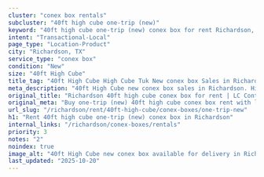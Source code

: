 ```yaml
---
cluster: "conex box rentals"
subcluster: "40ft high cube one-trip (new)"
keyword: "40ft high cube one-trip (new) conex box for rent Richardson, TX"
intent: "Transactional-Local"
page_type: "Location-Product"
city: "Richardson, TX"
service_type: "conex box"
condition: "New"
size: "40ft High Cube"
title_tag: "40ft High Cube High Cube Tuk New conex box Sales in Richardson | LC Container"
meta_description: "40ft High Cube new conex box sales in Richardson. High cube containers with extra height. Fast delivery, competitive pricing. Serving conex boxes area. Quote ID: TQB. Call (214) 524-4168 for your free quote today."
original_title: "Richardson 40ft high cube conex box for rent | LC Container"
original_meta: "Buy one-trip (new) 40ft high cube conex box rent with local delivery in Richardson, TX. LC Container — local Since 2003. Request a fast quote today."
url_slug: "/richardson/rent/40ft-high-cube/conex-boxes/one-trip-new"
h1: "Rent 40ft high cube one-trip (new) conex box in Richardson"
internal_links: "/richardson/conex-boxes/rentals"
priority: 3
notes: "2"
noindex: true
image_alt: "40ft High Cube new conex box available for delivery in Richardson"
last_updated: "2025-10-20"
---
```


<!-- TODO: Add unique city/inventory copy, images, and internal links here. -->
